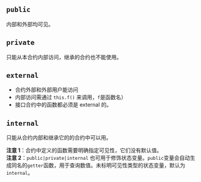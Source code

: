 ## `public`
内部和外部均可见。
## `private`
只能从本合约内部访问，继承的合约也不能使用。
## `external`
- 合约外部和外部用户能访问
- 内部访问需通过 `this.f()` 来调用，`f`是函数名）
- 接口合约中的函数都必须是 external 的。
## `internal`
只能从合约内部和继承它的的合约中可以用。

**注意 1**：合约中定义的函数需要明确指定可见性，它们没有默认值。    
**注意 2**：`public|private|internal` 也可用于修饰状态变量。`public`变量会自动生成同名的`getter`函数，用于查询数值。未标明可见性类型的状态变量，默认为`internal`。